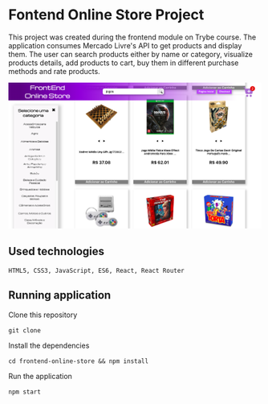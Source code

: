 # Fontend Online Store Project

This project was created during the frontend module on Trybe course. The application consumes Mercado Livre's API to get products and display them. The user can search products either by name or category, visualize products details, add products to cart, buy them in different purchase methods and rate products.

![image](./src/images/onlinestore.png)

## Used technologies

    HTML5, CSS3, JavaScript, ES6, React, React Router

## Running application

Clone this repository

    git clone
    
Install the dependencies

    cd frontend-online-store && npm install
    
Run the application

    npm start
